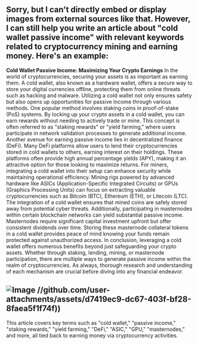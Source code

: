 Sorry, but I can't directly embed or display images from external sources like that. However, I can still help you write an article about "cold wallet passive income" with relevant keywords related to cryptocurrency mining and earning money. Here's an example:
---
**Cold Wallet Passive Income: Maximizing Your Crypto Earnings**
In the world of cryptocurrencies, securing your assets is as important as earning them. A cold wallet, also known as a hardware wallet, offers a secure way to store your digital currencies offline, protecting them from online threats such as hacking and malware. Utilizing a cold wallet not only ensures safety but also opens up opportunities for passive income through various methods.
One popular method involves staking coins in proof-of-stake (PoS) systems. By locking up your crypto assets in a cold wallet, you can earn rewards without needing to actively trade or mine. This concept is often referred to as "staking rewards" or "yield farming," where users participate in network validation processes to generate additional income.
Another avenue for earning passive income lies in decentralized finance (DeFi). Many DeFi platforms allow users to lend their cryptocurrencies stored in cold wallets to others, earning interest on their holdings. These platforms often provide high annual percentage yields (APY), making it an attractive option for those looking to maximize returns.
For miners, integrating a cold wallet into their setup can enhance security while maintaining operational efficiency. Mining rigs powered by advanced hardware like ASICs (Application-Specific Integrated Circuits) or GPUs (Graphics Processing Units) can focus on extracting valuable cryptocurrencies such as Bitcoin (BTC), Ethereum (ETH), or Litecoin (LTC). The integration of a cold wallet ensures that mined coins are safely stored away from potential cyber threats.
Additionally, participating in masternodes within certain blockchain networks can yield substantial passive income. Masternodes require significant capital investment upfront but offer consistent dividends over time. Storing these masternode collateral tokens in a cold wallet provides peace of mind knowing your funds remain protected against unauthorized access.
In conclusion, leveraging a cold wallet offers numerous benefits beyond just safeguarding your crypto assets. Whether through staking, lending, mining, or masternode participation, there are multiple ways to generate passive income within the realm of cryptocurrencies. As always, thorough research and understanding of each mechanism are crucial before diving into any financial endeavor.

![Image](https://github.com/user-attachments/assets/4a25d116-2220-4385-b08e-f287af8fcbc4)
 //github.com/user-attachments/assets/d7419ec9-dc67-403f-bf28-8faea5f1f74f))
--- 
This article covers key terms such as "cold wallet," "passive income," "staking rewards," "yield farming," "DeFi," "ASIC," "GPU," "masternodes," and more, all tied back to earning money via cryptocurrency activities.
